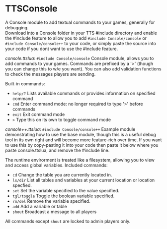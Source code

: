 # TTSConsole

A Console module to add textual commands to your games, generally for debugging.  
Download into a Console folder in your TTS #include directory and enable the #include feature to 
allow you to add ```#include Console/console``` or ```#include Console/console++``` to your code,
or simply paste the source into your code if you dont want to use the #include feature.

*console.ttslua*:
```#include Console/console```
Console module, allows you to add commands to your games.  Commands are prefixed by a '>' (though
you can change this to w/e you want).  You can also add validation functions to check the messages 
players are sending.  

Built-in commands:
* ```help/?```  Lists available commands or provides information on specified command
* ```cmd```     Enter command mode: no longer required to type '>' before commands
* ```exit```    Exit command mode
* ```>```       Type this on its own to toggle command mode

*console++.ttslua*: 
```#include Console/console++```
Example module demonstrating how to use the base module, though this is a useful debug tool in its own 
right and will become more feature-rich over time.  If you want to use this by copy-pasting it into your
code then paste it below where you paste console.ttslua, and remove the #include line.

The runtime envirorment is treated like a filesystem, allowing you to view and access global variables.
Included commands:
* ```cd```   Change the table you are currently located in.  
* ```ls/dir```   List all tables and variables at your current location or location specfied.
* ```set```  Set the variable specified to the value specified.
* ```tgl/toggle``` Toggle the boolean variable specified.
* ```rm/del```   Remove the variable specified.
* ```add``` Add a variable or table
* ```shout``` Broadcast a message to all players

All commands except ```shout``` are locked to admin players only.
